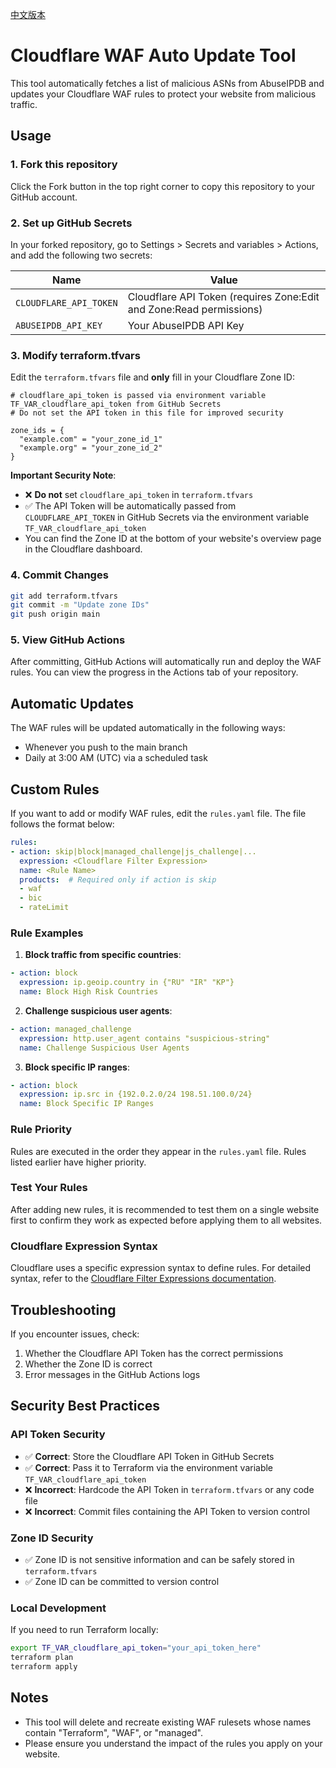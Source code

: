 [中文版本](./README_zh-CN.md)

# Cloudflare WAF Auto Update Tool

This tool automatically fetches a list of malicious ASNs from AbuseIPDB and updates your Cloudflare WAF rules to protect your website from malicious traffic.

## Usage

### 1. Fork this repository

Click the Fork button in the top right corner to copy this repository to your GitHub account.

### 2. Set up GitHub Secrets

In your forked repository, go to Settings > Secrets and variables > Actions, and add the following two secrets:

| Name                    | Value                                                     |
| ---------------------- | -------------------------------------------------------- |
| `CLOUDFLARE_API_TOKEN` | Cloudflare API Token (requires Zone:Edit and Zone:Read permissions) |
| `ABUSEIPDB_API_KEY`    | Your AbuseIPDB API Key                                    |

### 3. Modify terraform.tfvars

Edit the `terraform.tfvars` file and **only** fill in your Cloudflare Zone ID:

```
# cloudflare_api_token is passed via environment variable TF_VAR_cloudflare_api_token from GitHub Secrets
# Do not set the API token in this file for improved security

zone_ids = {
  "example.com" = "your_zone_id_1"
  "example.org" = "your_zone_id_2"
}
```

**Important Security Note**:
- ❌ **Do not** set `cloudflare_api_token` in `terraform.tfvars`
- ✅ The API Token will be automatically passed from `CLOUDFLARE_API_TOKEN` in GitHub Secrets via the environment variable `TF_VAR_cloudflare_api_token`
- You can find the Zone ID at the bottom of your website's overview page in the Cloudflare dashboard.

### 4. Commit Changes

```bash
git add terraform.tfvars
git commit -m "Update zone IDs"
git push origin main
```

### 5. View GitHub Actions

After committing, GitHub Actions will automatically run and deploy the WAF rules. You can view the progress in the Actions tab of your repository.

## Automatic Updates

The WAF rules will be updated automatically in the following ways:

- Whenever you push to the main branch
- Daily at 3:00 AM (UTC) via a scheduled task

## Custom Rules

If you want to add or modify WAF rules, edit the `rules.yaml` file. The file follows the format below:

```yaml
rules:
- action: skip|block|managed_challenge|js_challenge|...
  expression: <Cloudflare Filter Expression>
  name: <Rule Name>
  products:  # Required only if action is skip
  - waf
  - bic
  - rateLimit
```

### Rule Examples

1. **Block traffic from specific countries**:
```yaml
- action: block
  expression: ip.geoip.country in {"RU" "IR" "KP"}
  name: Block High Risk Countries
```

2. **Challenge suspicious user agents**:
```yaml
- action: managed_challenge
  expression: http.user_agent contains "suspicious-string"
  name: Challenge Suspicious User Agents
```

3. **Block specific IP ranges**:
```yaml
- action: block
  expression: ip.src in {192.0.2.0/24 198.51.100.0/24}
  name: Block Specific IP Ranges
```

### Rule Priority

Rules are executed in the order they appear in the `rules.yaml` file. Rules listed earlier have higher priority.

### Test Your Rules

After adding new rules, it is recommended to test them on a single website first to confirm they work as expected before applying them to all websites.

### Cloudflare Expression Syntax

Cloudflare uses a specific expression syntax to define rules. For detailed syntax, refer to the [Cloudflare Filter Expressions documentation](https://developers.cloudflare.com/ruleset-engine/rules-language/expressions/).

## Troubleshooting

If you encounter issues, check:

1. Whether the Cloudflare API Token has the correct permissions
2. Whether the Zone ID is correct
3. Error messages in the GitHub Actions logs

## Security Best Practices

### API Token Security
- ✅ **Correct**: Store the Cloudflare API Token in GitHub Secrets
- ✅ **Correct**: Pass it to Terraform via the environment variable `TF_VAR_cloudflare_api_token`
- ❌ **Incorrect**: Hardcode the API Token in `terraform.tfvars` or any code file
- ❌ **Incorrect**: Commit files containing the API Token to version control

### Zone ID Security
- ✅ Zone ID is not sensitive information and can be safely stored in `terraform.tfvars`
- ✅ Zone ID can be committed to version control

### Local Development
If you need to run Terraform locally:
```bash
export TF_VAR_cloudflare_api_token="your_api_token_here"
terraform plan
terraform apply
```

## Notes

- This tool will delete and recreate existing WAF rulesets whose names contain "Terraform", "WAF", or "managed".
- Please ensure you understand the impact of the rules you apply on your website.
